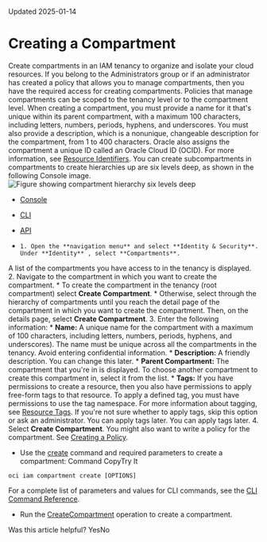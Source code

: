 Updated 2025-01-14
# Creating a Compartment
Create compartments in an IAM tenancy to organize and isolate your cloud resources.
If you belong to the Administrators group or if an administrator has created a policy that allows you to manage compartments, then you have the required access for creating compartments. Policies that manage compartments can be scoped to the tenancy level or to the compartment level.
When creating a compartment, you must provide a name for it that's unique within its parent compartment, with a maximum 100 characters, including letters, numbers, periods, hyphens, and underscores. You must also provide a description, which is a nonunique, changeable description for the compartment, from 1 to 400 characters. Oracle also assigns the compartment a unique ID called an Oracle Cloud ID (OCID). For more information, see [Resource Identifiers](https://docs.oracle.com/en-us/iaas/Content/General/Concepts/identifiers.htm#Resource_Identifiers). 
You can create subcompartments in compartments to create hierarchies up are six levels deep, as shown in the following Console image. 
![Figure showing compartment hierarchy six levels deep](https://docs.oracle.com/en-us/iaas/Content/Resources/Images/compartment_levels.PNG)
  * [Console](https://docs.oracle.com/en-us/iaas/Content/Identity/compartments/To_create_a_compartment.htm)
  * [CLI](https://docs.oracle.com/en-us/iaas/Content/Identity/compartments/To_create_a_compartment.htm)
  * [API](https://docs.oracle.com/en-us/iaas/Content/Identity/compartments/To_create_a_compartment.htm)


  *     1. Open the **navigation menu** and select **Identity & Security**. Under **Identity** , select **Compartments**.
A list of the compartments you have access to in the tenancy is displayed.
    2. Navigate to the compartment in which you want to create the compartment.
       * To create the compartment in the tenancy (root compartment) select **Create Compartment**.
       * Otherwise, select through the hierarchy of compartments until you reach the detail page of the compartment in which you want to create the compartment. Then, on the details page, select **Create Compartment**.
    3. Enter the following information:
       * **Name:** A unique name for the compartment with a maximum of 100 characters, including letters, numbers, periods, hyphens, and underscores). The name must be unique across all the compartments in the tenancy. Avoid entering confidential information.
       * **Description:** A friendly description. You can change this later.
       * **Parent Compartment:** The compartment that you're in is displayed. To choose another compartment to create this compartment in, select it from the list.
       * **Tags:** If you have permissions to create a resource, then you also have permissions to apply free-form tags to that resource. To apply a defined tag, you must have permissions to use the tag namespace. For more information about tagging, see [Resource Tags](https://docs.oracle.com/iaas/Content/General/Concepts/resourcetags.htm). If you're not sure whether to apply tags, skip this option or ask an administrator. You can apply tags later. You can apply tags later.
    4. Select **Create Compartment**.
You might also want to write a policy for the compartment. See [Creating a Policy](https://docs.oracle.com/en-us/iaas/Content/Identity/policymgmt/managingpolicies_topic-To_create_a_policy.htm#To_create_a_policy "Create IAM policies to manage access to OCI resources.").
  * Use the [create](https://docs.oracle.com/iaas/tools/oci-cli/latest/oci_cli_docs/cmdref/iam/compartment/create.html) command and required parameters to create a compartment:
Command
CopyTry It
```
oci iam compartment create [OPTIONS]
```

For a complete list of parameters and values for CLI commands, see the [CLI Command Reference](https://docs.oracle.com/iaas/tools/oci-cli/latest).
  * Run the [CreateCompartment](https://docs.oracle.com/iaas/api/#/en/identity/latest/Compartment/CreateCompartment) operation to create a compartment.


Was this article helpful?
YesNo

